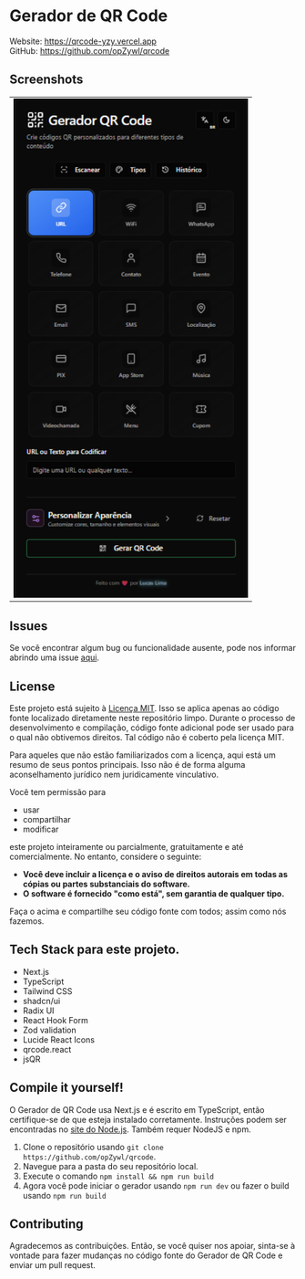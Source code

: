# Gerador de QR Code

Website: https://qrcode-yzy.vercel.app \
GitHub: https://github.com/opZywl/qrcode

## Screenshots
<table>
  <tr>
    <td align="center">
      <img src="gh_assets/screenshot-1.png" width="412" alt="Screenshot 1" />
    </td>
  </tr>
</table>

## Issues
Se você encontrar algum bug ou funcionalidade ausente, pode nos informar abrindo uma issue [aqui](https://github.com/opZywl/qrcode/issues).

## License
Este projeto está sujeito à [Licença MIT](LICENSE). Isso se aplica apenas ao código fonte localizado diretamente neste repositório limpo. Durante o processo de desenvolvimento e compilação, código fonte adicional pode ser usado para o qual não obtivemos direitos. Tal código não é coberto pela licença MIT.

Para aqueles que não estão familiarizados com a licença, aqui está um resumo de seus pontos principais. Isso não é de forma alguma aconselhamento jurídico nem juridicamente vinculativo.

Você tem permissão para
- usar
- compartilhar
- modificar

este projeto inteiramente ou parcialmente, gratuitamente e até comercialmente. No entanto, considere o seguinte:

- **Você deve incluir a licença e o aviso de direitos autorais em todas as cópias ou partes substanciais do software.**
- **O software é fornecido "como está", sem garantia de qualquer tipo.**

Faça o acima e compartilhe seu código fonte com todos; assim como nós fazemos.

## Tech Stack para este projeto.
- Next.js
- TypeScript
- Tailwind CSS
- shadcn/ui
- Radix UI
- React Hook Form
- Zod validation
- Lucide React Icons
- qrcode.react
- jsQR

## Compile it yourself!
O Gerador de QR Code usa Next.js e é escrito em TypeScript, então certifique-se de que esteja instalado corretamente. Instruções podem ser encontradas no [site do Node.js](https://nodejs.org/learn/get-started). Também requer NodeJS e npm.
1. Clone o repositório usando `git clone https://github.com/opZywl/qrcode`. 
2. Navegue para a pasta do seu repositório local.
3. Execute o comando `npm install && npm run build`
4. Agora você pode iniciar o gerador usando `npm run dev` ou fazer o build usando `npm run build`

## Contributing

Agradecemos as contribuições. Então, se você quiser nos apoiar, sinta-se à vontade para fazer mudanças no código fonte do Gerador de QR Code e enviar um pull request.
```
